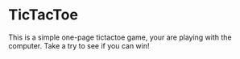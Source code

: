 # TicTacToe
This is a simple one-page tictactoe game, your are playing with the computer. Take a try to see if you can win!
